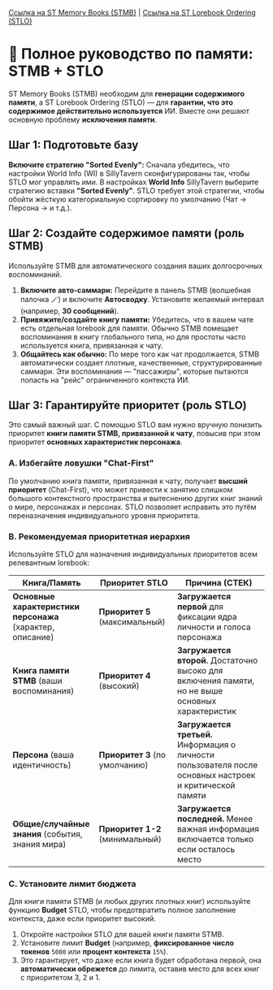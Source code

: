 [Ссылка на ST Memory Books (STMB)](https://github.com/aikohanasaki/SillyTavern-MemoryBooks) | [Ссылка на ST Lorebook Ordering (STLO)](https://github.com/aikohanasaki/SillyTavern-LorebookOrdering)

# 🧠 Полное руководство по памяти: STMB + STLO

ST Memory Books (STMB) необходим для **генерации содержимого памяти**, а ST Lorebook Ordering (STLO) — для **гарантии, что это содержимое действительно используется** ИИ. Вместе они решают основную проблему **исключения памяти**.

## Шаг 1: Подготовьте базу

**Включите стратегию "Sorted Evenly":** Сначала убедитесь, что настройки World Info (WI) в SillyTavern сконфигурированы так, чтобы STLO мог управлять ими. В настройках **World Info** SillyTavern выберите стратегию вставки **"Sorted Evenly"**. STLO требует этой стратегии, чтобы обойти жёсткую категориальную сортировку по умолчанию (Чат $\rightarrow$ Персона $\rightarrow$ и т.д.).

## Шаг 2: Создайте содержимое памяти (роль STMB)

Используйте STMB для автоматического создания ваших долгосрочных воспоминаний.

1.  **Включите авто-саммари:** Перейдите в панель STMB (волшебная палочка 🪄) и включите **Автосводку**. Установите желаемый интервал (например, **30 сообщений**).
2.  **Привяжите/создайте книгу памяти:** Убедитесь, что в вашем чате есть отдельная lorebook для памяти. Обычно STMB помещает воспоминания в книгу глобального типа, но для простоты часто используется книга, привязанная к чату.
3.  **Общайтесь как обычно:** По мере того как чат продолжается, STMB автоматически создает плотные, качественные, структурированные саммари. Эти воспоминания — "пассажиры", которые пытаются попасть на "рейс" ограниченного контекста ИИ.

## Шаг 3: Гарантируйте приоритет (роль STLO)

Это самый важный шаг. С помощью STLO вам нужно вручную понизить приоритет **книги памяти STMB, привязанной к чату**, повысив при этом приоритет **основных характеристик персонажа**.

### A. Избегайте ловушки "Chat-First"
По умолчанию книга памяти, привязанная к чату, получает **высший приоритет** (Chat-First), что может привести к занятию слишком большого контекстного пространства и вытеснению других книг знаний о мире, персонажах и персонах. STLO позволяет исправить это путём переназначения индивидуального уровня приоритета.

### B. Рекомендуемая приоритетная иерархия

Используйте STLO для назначения индивидуальных приоритетов всем релевантным lorebook:

| Книга/Память                       | Приоритет STLO      | Причина (СТЕК)                                                                 |
|-------------------------------------|---------------------|--------------------------------------------------------------------------------|
| **Основные характеристики персонажа** (характер, описание) | **Приоритет 5** (максимальный) | **Загружается первой** для фиксации ядра личности и голоса персонажа           |
| **Книга памяти STMB** (ваши воспоминания) | **Приоритет 4** (высокий)       | **Загружается второй.** Достаточно высоко для включения памяти, но не выше основных характеристик |
| **Персона** (ваша идентичность)     | **Приоритет 3** (по умолчанию)  | **Загружается третьей.** Информация о личности пользователя после основных настроек и критической памяти |
| **Общие/случайные знания** (события, знания мира) | **Приоритет 1-2** (минимальный) | **Загружается последней.** Менее важная информация включается только если осталось место |

### C. Установите лимит бюджета

Для книги памяти STMB (и любых других плотных книг) используйте функцию **Budget** STLO, чтобы предотвратить полное заполнение контекста, даже если приоритет высокий.

1.  Откройте настройки STLO для вашей книги памяти STMB.
2.  Установите лимит **Budget** (например, **фиксированное число токенов** `5000` или **процент контекста** `15%`).
3.  Это гарантирует, что даже если книга будет обработана первой, она **автоматически обрежется** до лимита, оставив место для всех книг с приоритетом 3, 2 и 1.
